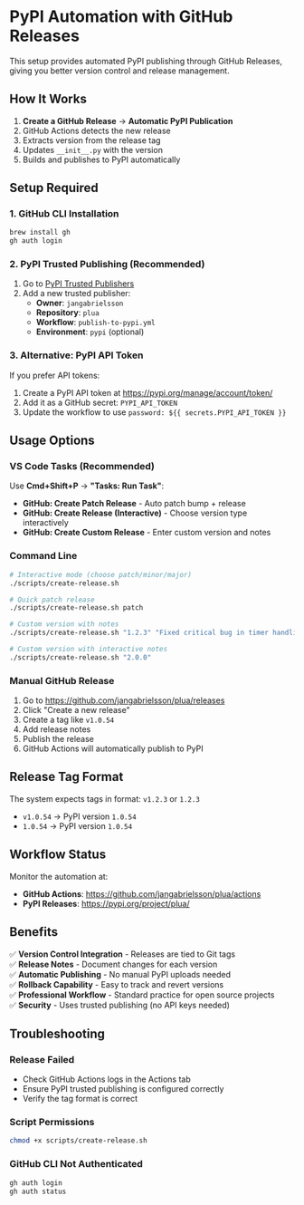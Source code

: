 # PyPI Automation with GitHub Releases

This setup provides automated PyPI publishing through GitHub Releases, giving you better version control and release management.

## How It Works

1. **Create a GitHub Release** → **Automatic PyPI Publication**
2. GitHub Actions detects the new release
3. Extracts version from the release tag
4. Updates `__init__.py` with the version
5. Builds and publishes to PyPI automatically

## Setup Required

### 1. GitHub CLI Installation
```bash
brew install gh
gh auth login
```

### 2. PyPI Trusted Publishing (Recommended)
1. Go to [PyPI Trusted Publishers](https://pypi.org/manage/account/publishing/)
2. Add a new trusted publisher:
   - **Owner**: `jangabrielsson`
   - **Repository**: `plua`
   - **Workflow**: `publish-to-pypi.yml`
   - **Environment**: `pypi` (optional)

### 3. Alternative: PyPI API Token
If you prefer API tokens:
1. Create a PyPI API token at https://pypi.org/manage/account/token/
2. Add it as a GitHub secret: `PYPI_API_TOKEN`
3. Update the workflow to use `password: ${{ secrets.PYPI_API_TOKEN }}`

## Usage Options

### VS Code Tasks (Recommended)
Use **Cmd+Shift+P** → **"Tasks: Run Task"**:

- **GitHub: Create Patch Release** - Auto patch bump + release
- **GitHub: Create Release (Interactive)** - Choose version type interactively  
- **GitHub: Create Custom Release** - Enter custom version and notes

### Command Line
```bash
# Interactive mode (choose patch/minor/major)
./scripts/create-release.sh

# Quick patch release
./scripts/create-release.sh patch

# Custom version with notes
./scripts/create-release.sh "1.2.3" "Fixed critical bug in timer handling"

# Custom version with interactive notes
./scripts/create-release.sh "2.0.0"
```

### Manual GitHub Release
1. Go to https://github.com/jangabrielsson/plua/releases
2. Click "Create a new release"
3. Create a tag like `v1.0.54`
4. Add release notes
5. Publish the release
6. GitHub Actions will automatically publish to PyPI

## Release Tag Format

The system expects tags in format: `v1.2.3` or `1.2.3`
- `v1.0.54` → PyPI version `1.0.54`
- `1.0.54` → PyPI version `1.0.54`

## Workflow Status

Monitor the automation at:
- **GitHub Actions**: https://github.com/jangabrielsson/plua/actions
- **PyPI Releases**: https://pypi.org/project/plua/

## Benefits

✅ **Version Control Integration** - Releases are tied to Git tags  
✅ **Release Notes** - Document changes for each version  
✅ **Automatic Publishing** - No manual PyPI uploads needed  
✅ **Rollback Capability** - Easy to track and revert versions  
✅ **Professional Workflow** - Standard practice for open source projects  
✅ **Security** - Uses trusted publishing (no API keys needed)

## Troubleshooting

### Release Failed
- Check GitHub Actions logs in the Actions tab
- Ensure PyPI trusted publishing is configured correctly
- Verify the tag format is correct

### Script Permissions
```bash
chmod +x scripts/create-release.sh
```

### GitHub CLI Not Authenticated
```bash
gh auth login
gh auth status
```
